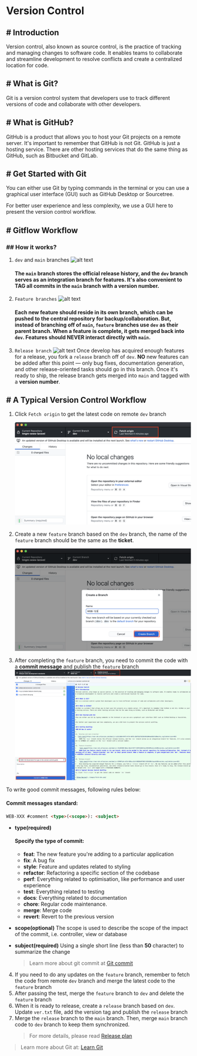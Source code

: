 # Version Control
## # Introduction
Version control, also known as source control, is the practice of tracking and managing changes to software code. It enables teams to collaborate and streamline development to resolve conflicts and create a centralized location for code.

## # What is Git?
Git is a version control system that developers use to track different versions of code and collaborate with other developers.

## # What is GitHub?
GitHub is a product that allows you to host your Git projects on a remote server. It's important to remember that GitHub is not Git. GitHub is just a hosting service. There are other hosting services that do the same thing as GitHub, such as Bitbucket and GitLab.

## # Get Started with Git
You can either use Git by typing commands in the terminal or you can use a graphical user interface (GUI) such as GitHub Desktop or Sourcetree.

For better user experience and less complexity, we use a GUI here to present the version control workflow. 

## # Gitflow Workflow
### ## How it works?

1. `dev` and `main` branches
  ![alt text](https://wac-cdn.atlassian.com/dam/jcr:a13c18d6-94f3-4fc4-84fb-2b8f1b2fd339/01%20How%20it%20works.svg?cdnVersion=492)
    #### The `main` branch stores the official release history, and the `dev` branch serves as an integration branch for features. It's also convenient to **TAG** all commits in the `main` branch with a version number.
  
2. `Feature branches`
    ![alt text](https://wac-cdn.atlassian.com/dam/jcr:34c86360-8dea-4be4-92f7-6597d4d5bfae/02%20Feature%20branches.svg?cdnVersion=492)
    #### Each new feature should reside in its own branch, which can be pushed to the central repository for backup/collaboration. But, instead of branching off of `main`, `feature` branches use `dev` as their parent branch. When a feature is complete, it gets merged back into `dev`. Features should **NEVER** interact directly with `main`.

3. `Release branch`
    ![alt text](https://wac-cdn.atlassian.com/dam/jcr:8f00f1a4-ef2d-498a-a2c6-8020bb97902f/03%20Release%20branches.svg?cdnVersion=492)
    Once develop has acquired enough features for a release, you fork a `release` branch off of `dev`. **NO** new features can be added after this point — only bug fixes, documentation generation, and other release-oriented tasks should go in this branch. Once it's ready to ship, the release branch gets merged into `main` and tagged with a **version number**.
## # A Typical Version Control Workflow
1. Click `Fetch origin` to get the latest code on remote `dev` branch

    ![Fetch dev code](../images/fetch-dev.png)

2. Create a new `feature` branch based on the `dev` branch, the name of the `feature` branch should be the same as the **ticket**.

    ![Create feature branch](../images/create-feature-branch.png)

3. After completing the `feature` branch, you need to commit the code with a **commit message** and publish the `feature` branch
    ![Commit feature branch](../images/commit-feature-branch.png)

To write good commit messages, following rules below:
#### Commit messages standard: 
```html
WEB-XXX #comment <type>(<scope>): <subject>
 ```
 - **type(required)**
    #### Specify the type of commit:
    
    - **feat**: The new feature you're adding to a particular application
    - **fix**: A bug fix
    - **style**: Feature and updates related to styling
    - **refactor**: Refactoring a specific section of the codebase
    - **perf**: Everything related to optimisation, like performance and user experience
    - **test**: Everything related to testing
    - **docs**: Everything related to documentation
    - **chore**: Regular code maintenance.
    - **merge**: Merge code
    - **revert**: Revert to the previous version

- **scope(optional)**
    The scope is used to describe the scope of the impact of the commit, i.e. controller, view or database

- **subject(required)**
    Using a single short line (less than **50** character) to summarize the change

    > Learn more about git commit at [Git commit](https://cbea.ms/git-commit/)

4. If you need to do any updates on the `feature` branch, remember to fetch the code from remote `dev` branch and merge the latest code to the `feature` branch
5. After passing the test, merge the `feature` branch to `dev` and delete the `feature` branch
6. When it is ready to release, create a `release` branch based on `dev`. Update `ver.txt` file, add the version tag and publish the `release` branch
7. Merge the `release` branch to the `main` branch. Then, merge `main` branch code to `dev` branch to keep them synchronized.
   >For more details, please read [Release plan](../deployment/release-plan.md)

> Learn more about Git at: [Learn Git](https://www.atlassian.com/git/tutorials/setting-up-a-repository)

